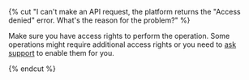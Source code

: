 {% cut "I can't make an API request, the platform returns the "Access denied" error. What's the reason for the problem?" %}

Make sure you have access rights to perform the operation. Some operations might require additional access rights or you need to [ask support](../../../troubleshooting/support.md) to enable them for you.

{% endcut %}